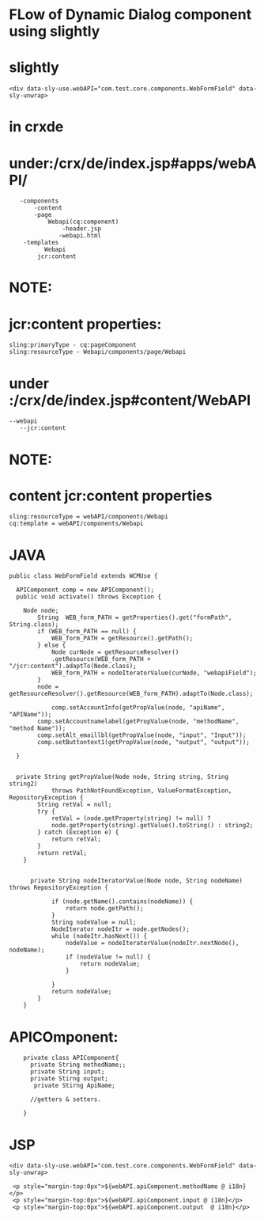 

FLow of Dynamic Dialog component using slightly
================================================

slightly
=========

	<div data-sly-use.webAPI="com.test.core.components.WebFormField" data-sly-unwrap>


in crxde
=========

 under:/crx/de/index.jsp#apps/webAPI/
=====================================
	   -components
		   -content
		   -page
		       Webapi(cq:component)
			       -header.jsp
			      -webapi.html
	    -templates
    		  Webapi
		    jcr:content
		    
 NOTE:
 ====
 jcr:content properties:
 ======================
 
	sling:primaryType - cq:pageComponent
	sling:resourceType - Webapi/components/page/Webapi
 
    
 under :/crx/de/index.jsp#content/WebAPI
=========================================
	--webapi
	   --jcr:content

NOTE:
====
content jcr:content properties
==============================
	
	sling:resourceType = webAPI/components/Webapi
	cq:template = webAPI/components/Webapi
		

JAVA
=====
	public class WebFormField extends WCMUse {

	  APIComponent comp = new APIComponent(); 
	  public void activate() throws Exception {

	    Node node;
			String  WEB_form_PATH = getProperties().get("formPath", String.class);
			if (WEB_form_PATH == null) {
				WEB_form_PATH = getResource().getPath();
			} else {
				Node curNode = getResourceResolver()
				.getResource(WEB_form_PATH + "/jcr:content").adaptTo(Node.class);
				WEB_form_PATH = nodeIteratorValue(curNode, "webapiField");
			}
			node = getResourceResolver().getResource(WEB_form_PATH).adaptTo(Node.class);

	    		comp.setAccountInfo(getPropValue(node, "apiName", "APIName"));
			comp.setAccountnamelabel(getPropValue(node, "methodName", "method Name"));
			comp.setAlt_emaillbl(getPropValue(node, "input", "Input"));
			comp.setButtontext1(getPropValue(node, "output", "output"));

	  }


	  private String getPropValue(Node node, String string, String string2)
				throws PathNotFoundException, ValueFormatException, RepositoryException {
			String retVal = null;
			try {
				retVal = (node.getProperty(string) != null) ?
				node.getProperty(string).getValue().toString() : string2;
			} catch (Exception e) {
				return retVal;
			}
			return retVal;
		}
  
  
		  private String nodeIteratorValue(Node node, String nodeName) throws RepositoryException {

				if (node.getName().contains(nodeName)) {
					return node.getPath();
				}
				String nodeValue = null;
				NodeIterator nodeItr = node.getNodes();
				while (nodeItr.hasNext()) {
					nodeValue = nodeIteratorValue(nodeItr.nextNode(), nodeName);
					if (nodeValue != null) {
						return nodeValue;
					}

				}
				return nodeValue;
			}
		}


APICOmponent:
=============

		private class APIComponent{
		  private String methodName;;
		  private String input;
		  private Stirng output;
		   private Stirng ApiName;

		  //getters & setters.

		}

JSP
===
	<div data-sly-use.webAPI="com.test.core.components.WebFormField" data-sly-unwrap>

	 <p style="margin-top:0px">${webAPI.apiComponent.methodName @ i18n}</p>
	 <p style="margin-top:0px">${webAPI.apiComponent.input @ i18n}</p>
	 <p style="margin-top:0px">${webAPI.apiComponent.output  @ i18n}</p>

